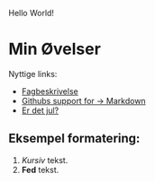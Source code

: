 Hello World!

# Min Øvelser
 
Nyttige links:
 
 - [Fagbeskrivelse](https://odin.sdu.dk/sitecore/index.php?a=fagbesk&id=111413&lang=da)
 - [Githubs support for 
 → Markdown](https://docs.github.com/en/get-started/writing-on-github/getting-started-with-writing-and-formatting-on-github/basic-writing-and-formatting-syntax)
 - [Er det jul?](https://isitchristmas.com)

## Eksempel formatering:

1. *Kursiv* tekst.
2. **Fed** tekst.